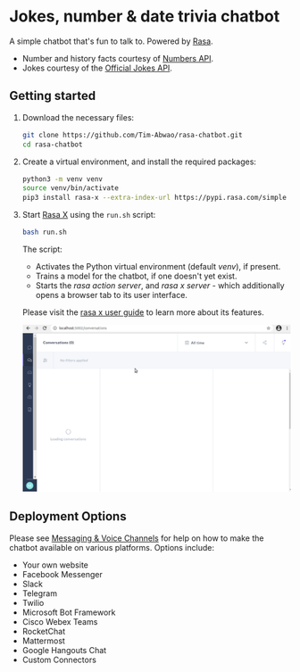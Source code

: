 # Jokes, number & date trivia chatbot

A simple chatbot that's fun to talk to. Powered by [Rasa][1].

- Number and history facts courtesy of [Numbers API][2].
- Jokes courtesy of the [Official Jokes API][3].

## Getting started

1. Download the necessary files:

    ```bash
    git clone https://github.com/Tim-Abwao/rasa-chatbot.git
    cd rasa-chatbot
    ```

2. Create a virtual environment, and install the required packages:

    ```bash
    python3 -m venv venv
    source venv/bin/activate
    pip3 install rasa-x --extra-index-url https://pypi.rasa.com/simple
    ```

3. Start [Rasa X][4] using the `run.sh` script:

    ```bash
    bash run.sh
    ```

    The script:

    - Activates the Python virtual environment (default *venv*), if present.
    - Trains a model for the chatbot, if one doesn't yet exist.
    - Starts the *rasa action server*, and *rasa x server* - which additionally opens a browser tab to its user interface.

    Please visit the [rasa x user guide][4] to learn more about its features.

    ![rasa x ui](screen.gif)

## Deployment Options

Please see [Messaging & Voice Channels][5] for help on how to make the chatbot available on various platforms. Options include:

- Your own website
- Facebook Messenger
- Slack
- Telegram
- Twilio
- Microsoft Bot Framework
- Cisco Webex Teams
- RocketChat
- Mattermost
- Google Hangouts Chat
- Custom Connectors

[1]: https://rasa.com
[2]: http://numbersapi.com
[3]: https://official-joke-api.appspot.com/random_joke
[4]: https://rasa.com/docs/rasa-x/
[5]: https://rasa.com/docs/rasa/messaging-and-voice-channels/
